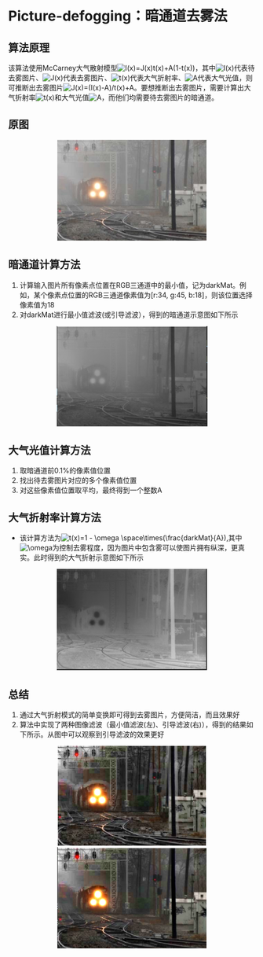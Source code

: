 # Picture-defogging：暗通道去雾法


## 算法原理

该算法使用McCarney大气散射模型<img src="https://latex.codecogs.com/svg.image?I(x)=J(x)t(x)&plus;A(1-t(x))" title="I(x)=J(x)t(x)+A(1-t(x))" />，其中<img src="https://latex.codecogs.com/svg.image?I(x)" title="I(x)" />代表待去雾图片、<img src="https://latex.codecogs.com/svg.image?J(x)" title="J(x)" />代表去雾图片、<img src="https://latex.codecogs.com/svg.image?t(x)" title="t(x)" />代表大气折射率、<img src="https://latex.codecogs.com/svg.image?A" title="A" />代表大气光值，则可推断出去雾图片<img src="https://latex.codecogs.com/svg.image?J(x)=(I(x)-A)/t(x)&plus;A" title="J(x)=(I(x)-A)/t(x)+A" />。要想推断出去雾图片，需要计算出大气折射率<img src="https://latex.codecogs.com/svg.image?t(x)" title="t(x)" />和大气光值<img src="https://latex.codecogs.com/svg.image?A" title="A" />，而他们均需要待去雾图片的暗通道。

## 原图
<div align=center>

![image](https://github.com/wk123467/Picture-defogging/blob/master/test.PNG)
</div>

## 暗通道计算方法

1. 计算输入图片所有像素点位置在RGB三通道中的最小值，记为darkMat。例如，某个像素点位置的RGB三通道像素值为[r:34, g:45, b:18]，则该位置选择像素值为18
2. 对darkMat进行最小值滤波(或引导滤波），得到的暗通道示意图如下所示

<div align=center>

![image](https://github.com/wk123467/Picture-defogging/blob/master/暗通道.PNG)
</div>

## 大气光值计算方法

1. 取暗通道前0.1%的像素值位置
2. 找出待去雾图片对应的多个像素值位置
3. 对这些像素值位置取平均，最终得到一个整数A

## 大气折射率计算方法

- 该计算方法为<img src="https://latex.codecogs.com/svg.image?t(x)=1&space;-&space;\omega&space;\space\times(\frac{darkMat}{A})" title="t(x)=1 - \omega \space\times(\frac{darkMat}{A})" />,其中<img src="https://latex.codecogs.com/svg.image?\omega" title="\omega" />为控制去雾程度，因为图片中包含雾可以使图片拥有纵深，更真实。此时得到的大气折射示意图如下所示

<div align=center>

![image](https://github.com/wk123467/Picture-defogging/blob/master/%E5%A4%A7%E6%B0%94%E6%8A%98%E5%B0%84%E5%9B%BE.PNG)
</div>



## 总结

1. 通过大气折射模式的简单变换即可得到去雾图片，方便简洁，而且效果好
2. 算法中实现了两种图像滤波（最小值滤波(左)、引导滤波(右)），得到的结果如下所示。从图中可以观察到引导滤波的效果更好

<div align=center>

![image](https://github.com/wk123467/Picture-defogging/blob/master/%E6%9C%80%E5%B0%8F%E5%80%BC%E6%BB%A4%E6%B3%A2.PNG)
![image](https://github.com/wk123467/Picture-defogging/blob/master/%E5%BC%95%E5%AF%BC%E6%BB%A4%E6%B3%A2.PNG)
</div>

